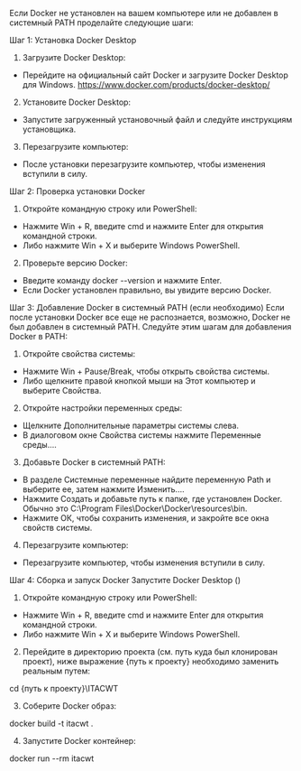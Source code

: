 Если Docker не установлен на вашем компьютере или не добавлен в системный PATH проделайте следующие шаги: 

Шаг 1: Установка Docker Desktop
1. Загрузите Docker Desktop:
 - Перейдите на официальный сайт Docker и загрузите Docker Desktop для Windows.
   https://www.docker.com/products/docker-desktop/

2. Установите Docker Desktop:
 - Запустите загруженный установочный файл и следуйте инструкциям установщика.

3. Перезагрузите компьютер:
 - После установки перезагрузите компьютер, чтобы изменения вступили в силу.

Шаг 2: Проверка установки Docker
1. Откройте командную строку или PowerShell:
 - Нажмите Win + R, введите cmd и нажмите Enter для открытия командной строки.
 - Либо нажмите Win + X и выберите Windows PowerShell.
2. Проверьте версию Docker:
 - Введите команду docker --version и нажмите Enter.
 - Если Docker установлен правильно, вы увидите версию Docker.

Шаг 3: Добавление Docker в системный PATH (если необходимо)
Если после установки Docker все еще не распознается, возможно, Docker не был добавлен в системный PATH. Следуйте этим шагам для добавления Docker в PATH:
1. Откройте свойства системы:
 - Нажмите Win + Pause/Break, чтобы открыть свойства системы.
 - Либо щелкните правой кнопкой мыши на Этот компьютер и выберите Свойства.
2. Откройте настройки переменных среды:
 - Щелкните Дополнительные параметры системы слева.
 - В диалоговом окне Свойства системы нажмите Переменные среды....
3. Добавьте Docker в системный PATH:
 - В разделе Системные переменные найдите переменную Path и выберите ее, затем нажмите Изменить....
 - Нажмите Создать и добавьте путь к папке, где установлен Docker. Обычно это C:\Program Files\Docker\Docker\resources\bin.
 - Нажмите ОК, чтобы сохранить изменения, и закройте все окна свойств системы.
4. Перезагрузите компьютер:
 - Перезагрузите компьютер, чтобы изменения вступили в силу.

Шаг 4: Сборка и запуск Docker
Запустите Docker Desktop () 

1. Откройте командную строку или PowerShell:
 - Нажмите Win + R, введите cmd и нажмите Enter для открытия командной строки.
 - Либо нажмите Win + X и выберите Windows PowerShell.
2. Перейдите в директорию проекта (см. путь куда был клонирован проект), ниже выражение {путь к проекту} необходимо 
заменить реальным путем:

cd {путь к проекту}\ITACWT

3. Соберите Docker образ:
   
docker build -t itacwt .

4. Запустите Docker контейнер:

docker run --rm itacwt